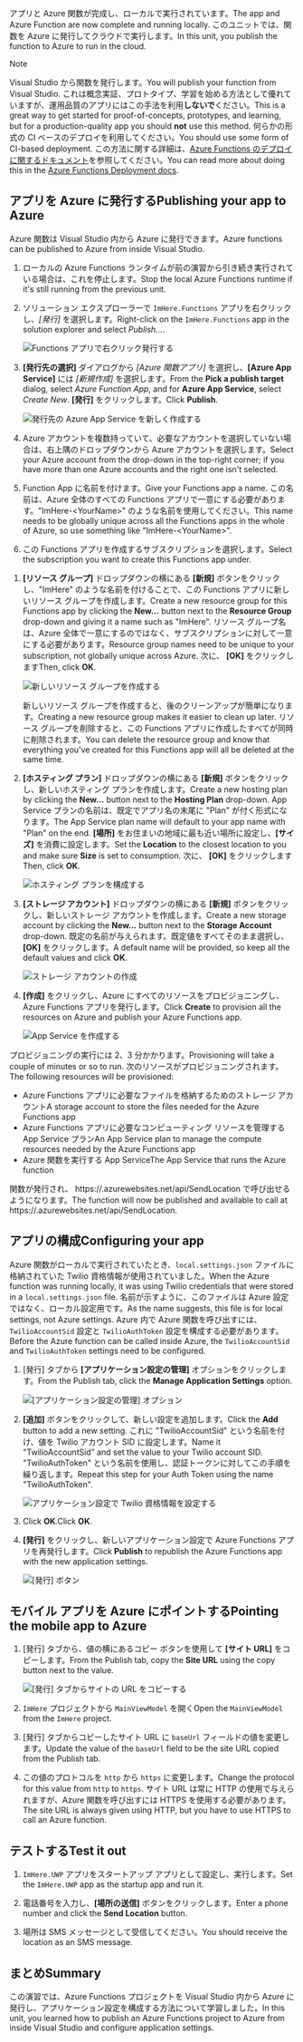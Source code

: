 <span data-ttu-id="cddcb-101">アプリと Azure 関数が完成し、ローカルで実行されています。</span><span class="sxs-lookup"><span data-stu-id="cddcb-101">The app and Azure Function are now complete and running locally.</span></span> <span data-ttu-id="cddcb-102">このユニットでは、関数を Azure に発行してクラウドで実行します。</span><span class="sxs-lookup"><span data-stu-id="cddcb-102">In this unit, you publish the function to Azure to run in the cloud.</span></span>

> [!Note]
> <span data-ttu-id="cddcb-103">Visual Studio から関数を発行します。</span><span class="sxs-lookup"><span data-stu-id="cddcb-103">You will publish your function from Visual Studio.</span></span> <span data-ttu-id="cddcb-104">これは概念実証、プロトタイプ、学習を始める方法として優れていますが、運用品質のアプリにはこの手法を利用**しないで**ください。</span><span class="sxs-lookup"><span data-stu-id="cddcb-104">This is a great way to get started for proof-of-concepts, prototypes, and learning, but for a production-quality app you should **not** use this method.</span></span> <span data-ttu-id="cddcb-105">何らかの形式の CI ベースのデプロイを利用してください。</span><span class="sxs-lookup"><span data-stu-id="cddcb-105">You should use some form of CI-based deployment.</span></span> <span data-ttu-id="cddcb-106">この方法に関する詳細は、[Azure Functions のデプロイに関するドキュメント](https://docs.microsoft.com/azure/azure-functions/functions-continuous-deployment)を参照してください。</span><span class="sxs-lookup"><span data-stu-id="cddcb-106">You can read more about doing this in the [Azure Functions Deployment docs](https://docs.microsoft.com/azure/azure-functions/functions-continuous-deployment).</span></span>

## <a name="publishing-your-app-to-azure"></a><span data-ttu-id="cddcb-107">アプリを Azure に発行する</span><span class="sxs-lookup"><span data-stu-id="cddcb-107">Publishing your app to Azure</span></span>

<span data-ttu-id="cddcb-108">Azure 関数は Visual Studio 内から Azure に発行できます。</span><span class="sxs-lookup"><span data-stu-id="cddcb-108">Azure functions can be published to Azure from inside Visual Studio.</span></span>

1. <span data-ttu-id="cddcb-109">ローカルの Azure Functions ランタイムが前の演習から引き続き実行されている場合は、これを停止します。</span><span class="sxs-lookup"><span data-stu-id="cddcb-109">Stop the local Azure Functions runtime if it's still running from the previous unit.</span></span>

1. <span data-ttu-id="cddcb-110">ソリューション エクスプローラーで `ImHere.Functions` アプリを右クリックし、*[発行]* を選択します。</span><span class="sxs-lookup"><span data-stu-id="cddcb-110">Right-click on the `ImHere.Functions` app in the solution explorer and select *Publish...*.</span></span>

    ![Functions アプリで右クリック発行する](../media/8-right-click-publish.png)

1. <span data-ttu-id="cddcb-112">**[発行先の選択]** ダイアログから *[Azure 関数アプリ]* を選択し、**[Azure App Service]** には *[新規作成]* を選択します。</span><span class="sxs-lookup"><span data-stu-id="cddcb-112">From the **Pick a publish target** dialog, select *Azure Function App*, and for **Azure App Service**, select *Create New*.</span></span> <span data-ttu-id="cddcb-113">**[発行]** をクリックします。</span><span class="sxs-lookup"><span data-stu-id="cddcb-113">Click **Publish**.</span></span>

    ![発行先の Azure App Service を新しく作成する](../media/8-pick-publish-target.png)

1. <span data-ttu-id="cddcb-115">Azure アカウントを複数持っていて、必要なアカウントを選択していない場合は、右上隅のドロップダウンから Azure アカウントを選択します。</span><span class="sxs-lookup"><span data-stu-id="cddcb-115">Select your Azure account from the drop-down in the top-right corner; if you have more than one Azure accounts and the right one isn't selected.</span></span>

1. <span data-ttu-id="cddcb-116">Function App に名前を付けます。</span><span class="sxs-lookup"><span data-stu-id="cddcb-116">Give your Functions app a name.</span></span> <span data-ttu-id="cddcb-117">この名前は、Azure 全体のすべての Functions アプリで一意にする必要があります。"ImHere-\<YourName\>" のような名前を使用してください。</span><span class="sxs-lookup"><span data-stu-id="cddcb-117">This name needs to be globally unique across all the Functions apps in the whole of Azure, so use something like "ImHere-\<YourName\>".</span></span>

1. <span data-ttu-id="cddcb-118">この Functions アプリを作成するサブスクリプションを選択します。</span><span class="sxs-lookup"><span data-stu-id="cddcb-118">Select the subscription you want to create this Functions app under.</span></span>

<!---TODO: Update for sandbox?--->
1. <span data-ttu-id="cddcb-119">**[リソース グループ]** ドロップダウンの横にある **[新規]** ボタンをクリックし、"ImHere" のような名前を付けることで、この Functions アプリに新しいリソース グループを作成します。</span><span class="sxs-lookup"><span data-stu-id="cddcb-119">Create a new resource group for this Functions app by clicking the **New...** button next to the **Resource Group** drop-down and giving it a name such as "ImHere".</span></span> <span data-ttu-id="cddcb-120">リソース グループ名は、Azure 全体で一意にするのではなく、サブスクリプションに対して一意にする必要があります。</span><span class="sxs-lookup"><span data-stu-id="cddcb-120">Resource group names need to be unique to your subscription, not globally unique across Azure.</span></span> <span data-ttu-id="cddcb-121">次に、 **[OK]** をクリックします</span><span class="sxs-lookup"><span data-stu-id="cddcb-121">Then, click **OK**.</span></span>

    ![新しいリソース グループを作成する](../media/8-create-new-resource-group.png)

   <span data-ttu-id="cddcb-123">新しいリソース グループを作成すると、後のクリーンアップが簡単になります。</span><span class="sxs-lookup"><span data-stu-id="cddcb-123">Creating a new resource group makes it easier to clean up later.</span></span> <span data-ttu-id="cddcb-124">リソース グループを削除すると、この Functions アプリに作成したすべてが同時に削除されます。</span><span class="sxs-lookup"><span data-stu-id="cddcb-124">You can delete the resource group and know that everything you've created for this Functions app will all be deleted at the same time.</span></span>

1. <span data-ttu-id="cddcb-125">**[ホスティング プラン]** ドロップダウンの横にある **[新規]** ボタンをクリックし、新しいホスティング プランを作成します。</span><span class="sxs-lookup"><span data-stu-id="cddcb-125">Create a new hosting plan by clicking the **New...** button next to the **Hosting Plan** drop-down.</span></span> <span data-ttu-id="cddcb-126">App Service プランの名前は、既定でアプリ名の末尾に "Plan" が付く形式になります。</span><span class="sxs-lookup"><span data-stu-id="cddcb-126">The App Service plan name will default to your app name with "Plan" on the end.</span></span> <span data-ttu-id="cddcb-127">**[場所]** をお住まいの地域に最も近い場所に設定し、**[サイズ]** を消費に設定します。</span><span class="sxs-lookup"><span data-stu-id="cddcb-127">Set the **Location** to the closest location to you and make sure **Size** is set to consumption.</span></span> <span data-ttu-id="cddcb-128">次に、 **[OK]** をクリックします</span><span class="sxs-lookup"><span data-stu-id="cddcb-128">Then, click **OK**.</span></span>

    ![ホスティング プランを構成する](../media/8-configure-hosting-plan.png)

1. <span data-ttu-id="cddcb-130">**[ストレージ アカウント]** ドロップダウンの横にある **[新規]** ボタンをクリックし、新しいストレージ アカウントを作成します。</span><span class="sxs-lookup"><span data-stu-id="cddcb-130">Create a new storage account by clicking the **New...** button next to the **Storage Account** drop-down.</span></span> <span data-ttu-id="cddcb-131">既定の名前が与えられます。既定値をすべてそのまま選択し、**[OK]** をクリックします。</span><span class="sxs-lookup"><span data-stu-id="cddcb-131">A default name will be provided, so keep all the default values and click **OK**.</span></span>

    ![ストレージ アカウントの作成](../media/8-create-storage-account.png)

1. <span data-ttu-id="cddcb-133">**[作成]** をクリックし、Azure にすべてのリソースをプロビジョニングし、Azure Functions アプリを発行します。</span><span class="sxs-lookup"><span data-stu-id="cddcb-133">Click **Create** to provision all the resources on Azure and publish your Azure Functions app.</span></span>

    ![App Service を作成する](../media/8-create-app-service.png)

<span data-ttu-id="cddcb-135">プロビジョニングの実行には 2、3 分かかります。</span><span class="sxs-lookup"><span data-stu-id="cddcb-135">Provisioning will take a couple of minutes or so to run.</span></span> <span data-ttu-id="cddcb-136">次のリソースがプロビジョニングされます。</span><span class="sxs-lookup"><span data-stu-id="cddcb-136">The following resources will be provisioned:</span></span>

- <span data-ttu-id="cddcb-137">Azure Functions アプリに必要なファイルを格納するためのストレージ アカウント</span><span class="sxs-lookup"><span data-stu-id="cddcb-137">A storage account to store the files needed for the Azure Functions app</span></span>
- <span data-ttu-id="cddcb-138">Azure Functions アプリに必要なコンピューティング リソースを管理する App Service プラン</span><span class="sxs-lookup"><span data-stu-id="cddcb-138">An App Service plan to manage the compute resources needed by the Azure Functions app</span></span>
- <span data-ttu-id="cddcb-139">Azure 関数を実行する App Service</span><span class="sxs-lookup"><span data-stu-id="cddcb-139">The App Service that runs the Azure function</span></span>

<span data-ttu-id="cddcb-140">関数が発行され、 https://<your-app-name>.azurewebsites.net/api/SendLocation で呼び出せるようになります。</span><span class="sxs-lookup"><span data-stu-id="cddcb-140">The function will now be published and available to call at https://<your-app-name>.azurewebsites.net/api/SendLocation.</span></span>

## <a name="configuring-your-app"></a><span data-ttu-id="cddcb-141">アプリの構成</span><span class="sxs-lookup"><span data-stu-id="cddcb-141">Configuring your app</span></span>

<span data-ttu-id="cddcb-142">Azure 関数がローカルで実行されていたとき、`local.settings.json` ファイルに格納されていた Twilio 資格情報が使用されていました。</span><span class="sxs-lookup"><span data-stu-id="cddcb-142">When the Azure function was running locally, it was using Twilio credentials that were stored in a `local.settings.json` file.</span></span> <span data-ttu-id="cddcb-143">名前が示すように、このファイルは Azure 設定ではなく、ローカル設定用です。</span><span class="sxs-lookup"><span data-stu-id="cddcb-143">As the name suggests, this file is for local settings, not Azure settings.</span></span> <span data-ttu-id="cddcb-144">Azure 内で Azure 関数を呼び出すには、`TwilioAccountSid` 設定と `TwilioAuthToken` 設定を構成する必要があります。</span><span class="sxs-lookup"><span data-stu-id="cddcb-144">Before the Azure function can be called inside Azure, the `TwilioAccountSid` and `TwilioAuthToken` settings need to be configured.</span></span>

1. <span data-ttu-id="cddcb-145">[発行] タブから **[アプリケーション設定の管理]** オプションをクリックします。</span><span class="sxs-lookup"><span data-stu-id="cddcb-145">From the Publish tab, click the **Manage Application Settings** option.</span></span>

    ![[アプリケーション設定の管理] オプション](../media/8-application-settings-option.png)

1. <span data-ttu-id="cddcb-147">**[追加]** ボタンをクリックして、新しい設定を追加します。</span><span class="sxs-lookup"><span data-stu-id="cddcb-147">Click the **Add** button to add a new setting.</span></span> <span data-ttu-id="cddcb-148">これに "TwilioAccountSid" という名前を付け、値を Twilio アカウント SID に設定します。</span><span class="sxs-lookup"><span data-stu-id="cddcb-148">Name it "TwilioAccountSid" and set the value to your Twilio account SID.</span></span> <span data-ttu-id="cddcb-149">"TwilioAuthToken" という名前を使用し、認証トークンに対してこの手順を繰り返します。</span><span class="sxs-lookup"><span data-stu-id="cddcb-149">Repeat this step for your Auth Token using the name "TwilioAuthToken".</span></span>

    ![アプリケーション設定で Twilio 資格情報を設定する](../media/8-set-creds-in-app-settings.png)

1. <span data-ttu-id="cddcb-151">Click **OK**.</span><span class="sxs-lookup"><span data-stu-id="cddcb-151">Click **OK**.</span></span>

1. <span data-ttu-id="cddcb-152">**[発行]** をクリックし、新しいアプリケーション設定で Azure Functions アプリを再発行します。</span><span class="sxs-lookup"><span data-stu-id="cddcb-152">Click **Publish** to republish the Azure Functions app with the new application settings.</span></span>

    ![[発行] ボタン](../media/8-publish-application-button.png)

## <a name="pointing-the-mobile-app-to-azure"></a><span data-ttu-id="cddcb-154">モバイル アプリを Azure にポイントする</span><span class="sxs-lookup"><span data-stu-id="cddcb-154">Pointing the mobile app to Azure</span></span>

1. <span data-ttu-id="cddcb-155">[発行] タブから、値の横にあるコピー ボタンを使用して **[サイト URL]** をコピーします。</span><span class="sxs-lookup"><span data-stu-id="cddcb-155">From the Publish tab, copy the **Site URL** using the copy button next to the value.</span></span>

    ![[発行] タブからサイトの URL をコピーする](../media/8-copy-site-url.png)

1. <span data-ttu-id="cddcb-157">`ImHere` プロジェクトから `MainViewModel` を開く</span><span class="sxs-lookup"><span data-stu-id="cddcb-157">Open the `MainViewModel` from the `ImHere` project.</span></span>

1. <span data-ttu-id="cddcb-158">[発行] タブからコピーしたサイト URL に `baseUrl` フィールドの値を変更します。</span><span class="sxs-lookup"><span data-stu-id="cddcb-158">Update the value of the `baseUrl` field to be the site URL copied from the Publish tab.</span></span>

1. <span data-ttu-id="cddcb-159">この値のプロトコルを `http` から `https` に変更します。</span><span class="sxs-lookup"><span data-stu-id="cddcb-159">Change the protocol for this value from `http` to `https`.</span></span> <span data-ttu-id="cddcb-160">サイト URL は常に HTTP の使用で与えられますが、Azure 関数を呼び出すには HTTPS を使用する必要があります。</span><span class="sxs-lookup"><span data-stu-id="cddcb-160">The site URL is always given using HTTP, but you have to use HTTPS to call an Azure function.</span></span>

## <a name="test-it-out"></a><span data-ttu-id="cddcb-161">テストする</span><span class="sxs-lookup"><span data-stu-id="cddcb-161">Test it out</span></span>

1. <span data-ttu-id="cddcb-162">`ImHere.UWP` アプリをスタートアップ アプリとして設定し、実行します。</span><span class="sxs-lookup"><span data-stu-id="cddcb-162">Set the `ImHere.UWP` app as the startup app and run it.</span></span>

1. <span data-ttu-id="cddcb-163">電話番号を入力し、**[場所の送信]** ボタンをクリックします。</span><span class="sxs-lookup"><span data-stu-id="cddcb-163">Enter a phone number and click the **Send Location** button.</span></span>

1. <span data-ttu-id="cddcb-164">場所は SMS メッセージとして受信してください。</span><span class="sxs-lookup"><span data-stu-id="cddcb-164">You should receive the location as an SMS message.</span></span>

## <a name="summary"></a><span data-ttu-id="cddcb-165">まとめ</span><span class="sxs-lookup"><span data-stu-id="cddcb-165">Summary</span></span>

<span data-ttu-id="cddcb-166">この演習では、Azure Functions プロジェクトを Visual Studio 内から Azure に発行し、アプリケーション設定を構成する方法について学習しました。</span><span class="sxs-lookup"><span data-stu-id="cddcb-166">In this unit, you learned how to publish an Azure Functions project to Azure from inside Visual Studio and configure application settings.</span></span>